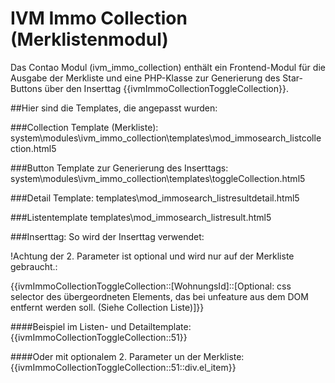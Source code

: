 # IVM Immo Collection (Merklistenmodul)
Das Contao Modul (ivm_immo_collection) enthält ein Frontend-Modul für die Ausgabe der Merkliste und eine PHP-Klasse zur Generierung des Star-Buttons über den Inserttag {{ivmImmoCollectionToggleCollection}}. 

##Hier sind die Templates, die angepasst wurden:
 
###Collection Template (Merkliste):
system\modules\ivm_immo_collection\templates\mod_immosearch_listcollection.html5
 
###Button Template zur Generierung des Inserttags:
system\modules\ivm_immo_collection\templates\toggleCollection.html5

###Detail Template:
templates\mod_immosearch_listresultdetail.html5

###Listentemplate
templates\mod_immosearch_listresult.html5



###Inserttag:
So wird der Inserttag verwendet:

!Achtung der 2. Parameter ist optional und wird nur auf der Merkliste gebraucht.:

{{ivmImmoCollectionToggleCollection::[WohnungsId]::[Optional: css selector des übergeordneten Elements, das bei unfeature aus dem DOM entfernt werden soll. (Siehe Collection Liste)]}}

####Beispiel im Listen- und Detailtemplate:
{{ivmImmoCollectionToggleCollection::51}}

####Oder mit optionalem 2. Parameter un der Merkliste:
{{ivmImmoCollectionToggleCollection::51::div.el_item}}




